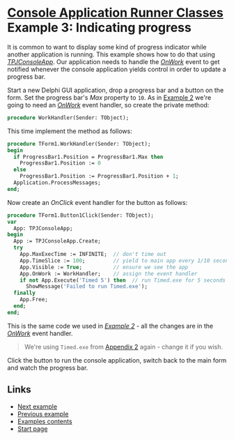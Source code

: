 # [Console Application Runner Classes](../../index.md) Example 3: Indicating progress

It is common to want to display some kind of progress indicator while another application is running. This example shows how to do that using [_TPJConsoleApp_](../API/TPJConsoleApp.md). Our application needs to handle the [_OnWork_](../API/TPJCustomConsoleApp-OnWork.md) event to get notified whenever the console application yields control in order to update a progress bar.

Start a new Delphi GUI application, drop a progress bar and a button on the form. Set the progress bar's _Max_ property to `10`. As in [Example 2](./Example2.md) we're going to need an [_OnWork_](../API/TPJCustomConsoleApp-OnWork.md) event handler, so create the private method:

```pascal
procedure WorkHandler(Sender: TObject);
```

This time implement the method as follows:

```pascal
procedure TForm1.WorkHandler(Sender: TObject);
begin
  if ProgressBar1.Position = ProgressBar1.Max then
    ProgressBar1.Position := 0
  else
    ProgressBar1.Position := ProgressBar1.Position + 1;
  Application.ProcessMessages;
end;
```

Now create an _OnClick_ event handler for the button as follows:

```pascal
procedure TForm1.Button1Click(Sender: TObject);
var
  App: TPJConsoleApp;
begin
  App := TPJConsoleApp.Create;
  try
    App.MaxExecTime := INFINITE;  // don't time out
    App.TimeSlice := 100;         // yield to main app every 1/10 second
    App.Visible := True;          // ensure we see the app
    App.OnWork := WorkHandler;    // assign the event handler
    if not App.Execute('Timed 5') then  // run Timed.exe for 5 seconds
      ShowMessage('Failed to run Timed.exe');
  finally
    App.Free;
  end;
end;
```

This is the same code we used in [_Example 2_](./Example2.md) - all the changes are in the [_OnWork_](../API/TPJCustomConsoleApp-OnWork.md) event handler.

> We're using `Timed.exe` from [Appendix 2](../Appendices/Appendix2.md) again - change it if you wish.

Click the button to run the console application, switch back to the main form and watch the progress bar.

## Links

* [Next example](./Example4.md)
* [Previous example](./Example2.md)
* [Examples contents](../Examples.md)
* [Start page](../../index.md)
